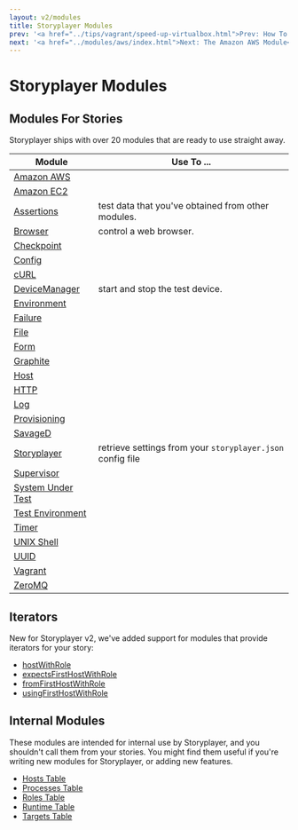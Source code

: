 ```yaml
---
layout: v2/modules
title: Storyplayer Modules
prev: '<a href="../tips/vagrant/speed-up-virtualbox.html">Prev: How To Speed Up Vagrant VMs</a>'
next: '<a href="../modules/aws/index.html">Next: The Amazon AWS Module</a>'
---
```


# Storyplayer Modules

## Modules For Stories

Storyplayer ships with over 20 modules that are ready to use straight away.

Module | Use To ...
-------|------------
[Amazon AWS](aws/index.html) |
[Amazon EC2](ec2/index.html) |
[Assertions](asserts/index.html) | test data that you've obtained from other modules.
[Browser](browser/index.html) | control a web browser.
[Checkpoint](checkpoint/index.html) |
[Config](config/index.html) |
[cURL](curl/index.html) |
[DeviceManager](devicemanager/index.html) | start and stop the test device.
[Environment](environment/index.html) |
[Failure](failure/index.html) |
[File](file/index.html) |
[Form](form/index.html) |
[Graphite](graphite/index.html) |
[Host](host/index.html) |
[HTTP](http/index.html) |
[Log](log/index.html) |
[Provisioning](provisioning/index.html) |
[SavageD](savaged/index.html) |
[Storyplayer](storyplayer/index.html) | retrieve settings from your `storyplayer.json` config file
[Supervisor](supervisor/index.html) |
[System Under Test](systemundertest/index.html) |
[Test Environment](testenvironment/index.html) |
[Timer](timer/index.html) |
[UNIX Shell](shell/index.html) |
[UUID](uuid/index.html) |
[Vagrant](vagrant/index.html) |
[ZeroMQ](zeromq/index.html) |

## Iterators

New for Storyplayer v2, we've added support for modules that provide iterators for your story:

* [hostWithRole](iterators/hostWithRole.html)
* [expectsFirstHostWithRole](iterators/expectsFirstHostWithRole.html)
* [fromFirstHostWithRole](iterators/fromFirstHostWithRole.html)
* [usingFirstHostWithRole](iterators/usingFirstHostWithRole.html)

## Internal Modules

These modules are intended for internal use by Storyplayer, and you shouldn't call them from your stories. You might find them useful if you're writing new modules for Storyplayer, or adding new features.

* [Hosts Table](hoststable/index.html)
* [Processes Table](processestable/index.html)
* [Roles Table](rolestable/index.html)
* [Runtime Table](runtimetable/index.html)
* [Targets Table](targetstable/index.html)